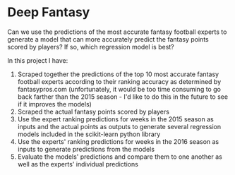 # Deep Fantasy

Can we use the predictions of the most accurate fantasy football experts to generate a model that can more accurately predict the fantasy points scored by players? If so, which regression model is best?

In this project I have:
1. Scraped together the predictions of the top 10 most accurate fantasy football experts according to their ranking accuracy as determined by fantasypros.com (unfortunately, it would be too time consuming to go back farther than the 2015 season - I'd like to do this in the future to see if it improves the models)
2. Scraped the actual fantasy points scored by players
3. Use the expert ranking predictions for weeks in the 2015 season as inputs and the actual points as outputs to generate several regression models included in the scikit-learn python library
4. Use the experts' ranking predictions for weeks in the 2016 season as inputs to generate predictions from the models
5. Evaluate the models' predictions and compare them to one another as well as the experts' individual predictions

